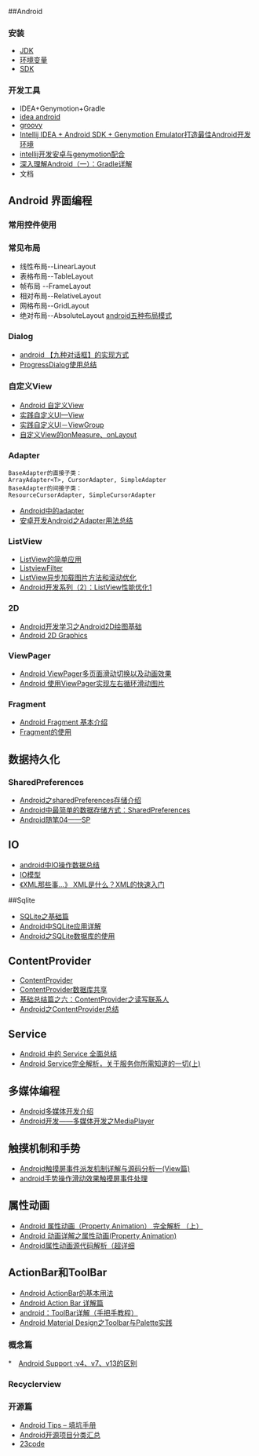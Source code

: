 ##Android

### 安装
* [JDK]()
* [环境变量](http://jingyan.baidu.com/article/f96699bb8b38e0894e3c1bef.html)
* [SDK](http://www.androiddevtools.cn)

### 开发工具
* IDEA+Genymotion+Gradle
* [idea android](https://www.jetbrains.com/idea/help/android.html)
* [groovy](http://groovy.codehaus.org/Download)
* [Intellij IDEA + Android SDK + Genymotion Emulator打造最佳Android开发环境](http://www.jb51.net/article/52609.htm)
* [intellij开发安卓与genymotion配合](http://blog.csdn.net/cdnight/article/details/46408289)
* [深入理解Android（一）：Gradle详解](http://www.infoq.com/cn/articles/android-in-depth-gradle)
* 文档

## Android 界面编程

### 常用控件使用

### 常见布局
* 线性布局--LinearLayout 
* 表格布局--TableLayout
* 帧布局  --FrameLayout
* 相对布局--RelativeLayout
* 网格布局--GridLayout
* 绝对布局--AbsoluteLayout
[android五种布局模式](https://liuzhichao.com/p/337.html)


### Dialog

* [android 【九种对话框】的实现方式](http://blog.csdn.net/huaxiangsl/article/details/7496108)
* [ProgressDialog使用总结](http://blog.csdn.net/caesardadi/article/details/11982721)

### 自定义View
* [ Android 自定义View ](http://blog.csdn.net/lmj623565791/article/details/24252901)
* [实践自定义UI—View](http://www.jianshu.com/p/11210b14f743)
* [实践自定义UI－ViewGroup](http://www.jcodecraeer.com/a/anzhuokaifa/androidkaifa/2015/1208/3757.html)
* [自定义View的onMeasure、onLayout](http://yifeiyuan.me/2015/10/12/%E8%87%AA%E5%AE%9A%E4%B9%89View%E7%9A%84onMeasure%E3%80%81onLayout/)

### Adapter
	BaseAdapter的直接子类：
	ArrayAdapter<T>, CursorAdapter, SimpleAdapter 
	BaseAdapter的间接子类：
	ResourceCursorAdapter, SimpleCursorAdapter  
* [Android中的adapter](http://www.jcodecraeer.com/a/anzhuokaifa/androidkaifa/2012/0818/362.html)
* [安卓开发Android之Adapter用法总结](http://www.jcodecraeer.com/a/anzhuokaifa/2012/0802/333.html)

### ListView
* [ListView的简单应用](http://www.jianshu.com/p/a70e423933f4)
* [ListviewFilter](https://github.com/bhavyahmehta/ListviewFilter)
* [ListView异步加载图片方法和滚动优化](http://www.jianshu.com/p/0e00dd4a5d17)
* [Android开发系列（2）：ListView性能优化1](http://www.jianshu.com/p/724b3bb7a410)

### 2D
* [Android开发学习之Android2D绘图基础](http://www.tuicool.com/articles/YFraUf)
* [Android 2D Graphics](http://www.jianshu.com/p/a5bc8c2902d8)

### ViewPager
* [Android ViewPager多页面滑动切换以及动画效果](AndroidViewPager多页面滑动切换以及动画效果)
* [Android 使用ViewPager实现左右循环滑动图片](http://blog.csdn.net/xiaanming/article/details/8966621)

### Fragment
* [Android Fragment 基本介绍](http://www.cnblogs.com/mengdd/archive/2013/01/08/2851368.html)
* [Fragment的使用](http://www.jianshu.com/p/287c820beddb)



## 数据持久化

### SharedPreferences
* [Android之sharedPreferences存储介绍](http://www.jianshu.com/p/34056cd47551)
* [Android中最简单的数据存储方式：SharedPreferences](http://www.jianshu.com/p/ae2c7004179d)
* [Android随笔04——SP](http://www.jianshu.com/p/d85650badc46)

## IO
* [android中IO操作数据总结](http://blog.csdn.net/gaohongijj/article/details/8062872)
* [IO模型](http://www.jianshu.com/p/bb18a885004b)
* [《XML那些事...》 XML是什么？XML的快速入门](http://www.jianshu.com/p/01a487406b3b)

##Sqlite
* [SQLite之基础篇](http://segmentfault.com/a/1190000003850300)
* [Android中SQLite应用详解](http://blog.csdn.net/liuhe688/article/details/6715983/)
* [Android之SQLite数据库的使用](http://blog.csdn.net/jjaze3344/article/details/7249578)

## ContentProvider
* [ContentProvider](http://www.jianshu.com/p/aff6a7ba4b49)
* [ContentProvider数据库共享](http://www.jianshu.com/p/fe5356824b8d)
* [基础总结篇之六：ContentProvider之读写联系人](http://www.jianshu.com/p/ad9e004a8721)
* [Android之ContentProvider总结](Android之ContentProvider总结)


## Service
* [Android 中的 Service 全面总结](http://www.cnblogs.com/newcj/archive/2011/05/30/2061370.html)
* [Android Service完全解析，关于服务你所需知道的一切(上)](http://blog.csdn.net/guolin_blog/article/details/11952435)

## 多媒体编程
* [Android多媒体开发介绍](http://blog.csdn.net/reiliu/article/details/9060557)
* [Android开发——多媒体开发之MediaPlayer](http://www.cnblogs.com/halzhang/archive/2010/05/28/1746596.html)

## 触摸机制和手势
* [Android触摸屏事件派发机制详解与源码分析一(View篇)](http://blog.csdn.net/yanbober/article/details/45887547)
* [android手势操作滑动效果触摸屏事件处理](http://www.open-open.com/lib/view/open1363793178531.html)



## 属性动画
* [Android 属性动画（Property Animation） 完全解析 （上）](http://blog.csdn.net/lmj623565791/article/details/38067475)
* [Android 动画详解之属性动画(Property Animation)](http://www.2cto.com/kf/201411/353170.html)
* [Android属性动画源代码解析（超详细](http://www.cnblogs.com/kissazi2/p/4249213.html)

## ActionBar和ToolBar
* [Android ActionBar的基本用法](http://blog.csdn.net/bigconvience/article/details/28886241)
* [Android Action Bar 详解篇](http://blog.csdn.net/yuxlong2010/article/details/9299507)
* [android：ToolBar详解（手把手教程）](http://www.jcodecraeer.com/a/anzhuokaifa/androidkaifa/2014/1118/2006.html)
* [Android Material Design之Toolbar与Palette实践](http://blog.csdn.net/jdsjlzx/article/details/41441083)













### 概念篇
*　[Android Support ;v4、v7、v13的区别](http://blog.csdn.net/wangjia55/article/details/42583115)
### Recyclerview


### 开源篇
* [Android Tips – 填坑手册](http://www.androidchina.net/3595.html#rd?sukey=fc78a68049a14bb228668a4d738970d4398ed1e93799c6ddd619b91dc658c8e4135f45c9df618396f20e37525abf9240)
* [Android开源项目分类汇总](http://www.androidchina.net/android-open-source#rd?sukey=fc78a68049a14bb239bb5aa3b0cafcae6208333507bfc401ae4345b96604b0897fa732da4b6bef1ca6072c75458c57de)
* [23code](http://www.23code.com/)
